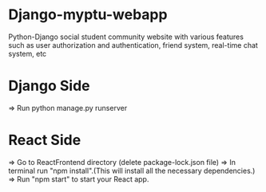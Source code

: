 # Django-myptu-webapp
Python-Django social student community website with various features such as user authorization and authentication, friend system, real-time chat system, etc 

# Django Side

=> Run python manage.py runserver 

# React Side
=> Go to ReactFrontend directory
(delete package-lock.json file)
=> In terminal run "npm install".(This will install all the necessary dependencies.)
=> Run "npm start" to start your React app.
